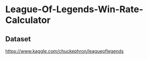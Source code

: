 # League-Of-Legends-Win-Rate-Calculator

## Dataset
https://www.kaggle.com/chuckephron/leagueoflegends
